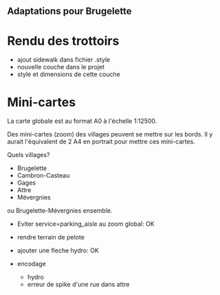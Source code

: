 Adaptations pour Brugelette
---------------------------

# Rendu des trottoirs

* ajout sidewalk dans fichier .style
* nouvelle couche dans le projet
* style et dimensions de cette couche

# Mini-cartes

La carte globale est au format A0 à l'échelle 1:12500.

Des mini-cartes (zoom) des villages peuvent se mettre sur les bords. Il y aurait l'équivalent de 2 A4 en portrait pour mettre ces mini-cartes.

Quels villages?

* Brugelette
* Cambron-Casteau
* Gages
* Attre
* Mévergnies

ou Brugelette-Mévergnies ensemble.


* Eviter service=parking_aisle au zoom global: OK

* rendre terrain de pelote

* ajouter une fleche hydro: OK

* encodage
  * hydro
  * erreur de spike d'une rue dans attre
